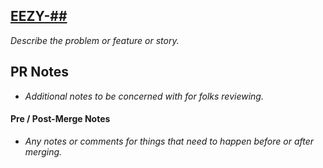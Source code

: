 ## [EEZY-##](https://eezyinc.atlassian.net/browse/EEZY-##)

_Describe the problem or feature or story._

## PR Notes

- _Additional notes to be concerned with for folks reviewing._

#### Pre / Post-Merge Notes

- _Any notes or comments for things that need to happen before or after merging._
